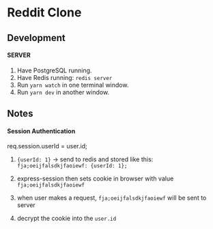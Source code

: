 # Reddit Clone

## Development

#### SERVER

1. Have PostgreSQL running.
2. Have Redis running: `redis server`
3. Run `yarn watch` in one terminal window.
4. Run `yarn dev` in another window.

## Notes

#### Session Authentication

req.session.userId = user.id;

1. `{userId: 1}` -> send to redis and stored like this: `fja;oeijfalsdkjfaoiewf: {userId: 1};`

2. express-session then sets cookie in browser with value `fja;oeijfalsdkjfaoiewf`

3. when user makes a request, `fja;oeijfalsdkjfaoiewf` will be sent to server

4. decrypt the cookie into the `user.id`
